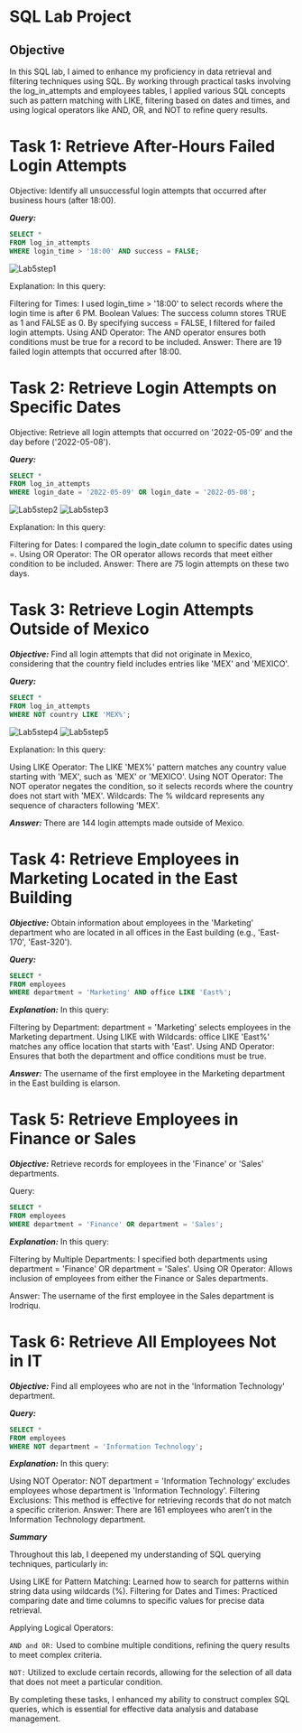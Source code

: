 # SQL Lab Project

## Objective

In this SQL lab, I aimed to enhance my proficiency in data retrieval and filtering techniques using SQL. By working through practical tasks involving the log_in_attempts and employees tables, I applied various SQL concepts such as pattern matching with LIKE, filtering based on dates and times, and using logical operators like AND, OR, and NOT to refine query results.

# Task 1: Retrieve After-Hours Failed Login Attempts

Objective: Identify all unsuccessful login attempts that occurred after business hours (after 18:00).

***Query:***
```sql
SELECT *
FROM log_in_attempts
WHERE login_time > '18:00' AND success = FALSE;
```
![Lab5step1](https://github.com/user-attachments/assets/78a6a99f-89e7-4a82-b6ea-23b415dbb373)

Explanation:
In this query:

Filtering for Times: I used login_time > '18:00' to select records where the login time is after 6 PM.
Boolean Values: The success column stores TRUE as 1 and FALSE as 0. By specifying success = FALSE, I filtered for failed login attempts.
Using AND Operator: The AND operator ensures both conditions must be true for a record to be included.
Answer:
There are 19 failed login attempts that occurred after 18:00.

# Task 2: Retrieve Login Attempts on Specific Dates

Objective: Retrieve all login attempts that occurred on '2022-05-09' and the day before ('2022-05-08').

***Query:***
```sql
SELECT *
FROM log_in_attempts
WHERE login_date = '2022-05-09' OR login_date = '2022-05-08';
```
![Lab5step2](https://github.com/user-attachments/assets/cefefefb-f8ba-446f-821a-8372be354b1d)
![Lab5step3](https://github.com/user-attachments/assets/ae8d0fdb-df36-471a-bac9-10d6a49217ca)

Explanation:
In this query:

Filtering for Dates: I compared the login_date column to specific dates using =.
Using OR Operator: The OR operator allows records that meet either condition to be included.
Answer:
There are 75 login attempts on these two days.

# Task 3: Retrieve Login Attempts Outside of Mexico

***Objective:*** Find all login attempts that did not originate in Mexico, considering that the country field includes entries like 'MEX' and 'MEXICO'.

***Query:***
```sql
SELECT *
FROM log_in_attempts
WHERE NOT country LIKE 'MEX%';
```
![Lab5step4](https://github.com/user-attachments/assets/ec324139-61da-4ce9-ac4c-66d110f5a50f)
![Lab5step5](https://github.com/user-attachments/assets/d3434e62-a4a0-4f0a-a3f2-fbdbd712cc3f)

Explanation:
In this query:

Using LIKE Operator: The LIKE 'MEX%' pattern matches any country value starting with 'MEX', such as 'MEX' or 'MEXICO'.
Using NOT Operator: The NOT operator negates the condition, so it selects records where the country does not start with 'MEX'.
Wildcards: The % wildcard represents any sequence of characters following 'MEX'.

***Answer:***
There are 144 login attempts made outside of Mexico.

# Task 4: Retrieve Employees in Marketing Located in the East Building

***Objective:*** Obtain information about employees in the 'Marketing' department who are located in all offices in the East building (e.g., 'East-170', 'East-320').

***Query:***
```sql
SELECT *
FROM employees
WHERE department = 'Marketing' AND office LIKE 'East%';
```
***Explanation:***
In this query:

Filtering by Department: department = 'Marketing' selects employees in the Marketing department.
Using LIKE with Wildcards: office LIKE 'East%' matches any office location that starts with 'East'.
Using AND Operator: Ensures that both the department and office conditions must be true.

***Answer:***
The username of the first employee in the Marketing department in the East building is elarson.

# Task 5: Retrieve Employees in Finance or Sales

***Objective:*** Retrieve records for employees in the 'Finance' or 'Sales' departments.

Query:
```sql
SELECT *
FROM employees
WHERE department = 'Finance' OR department = 'Sales';
```

***Explanation:***
In this query:

Filtering by Multiple Departments: I specified both departments using department = 'Finance' OR department = 'Sales'.
Using OR Operator: Allows inclusion of employees from either the Finance or Sales departments.

Answer:
The username of the first employee in the Sales department is lrodriqu.

# Task 6: Retrieve All Employees Not in IT

***Objective:*** Find all employees who are not in the 'Information Technology' department.

***Query:***
```sql
SELECT *
FROM employees
WHERE NOT department = 'Information Technology';
```

***Explanation:***
In this query:

Using NOT Operator: NOT department = 'Information Technology' excludes employees whose department is 'Information Technology'.
Filtering Exclusions: This method is effective for retrieving records that do not match a specific criterion.
Answer:
There are 161 employees who aren’t in the Information Technology department.

***Summary***

Throughout this lab, I deepened my understanding of SQL querying techniques, particularly in:

Using LIKE for Pattern Matching: Learned how to search for patterns within string data using wildcards (%).
Filtering for Dates and Times: Practiced comparing date and time columns to specific values for precise data retrieval.

Applying Logical Operators:

```AND and OR:``` Used to combine multiple conditions, refining the query results to meet complex criteria.

```NOT:``` Utilized to exclude certain records, allowing for the selection of all data that does not meet a particular condition.

By completing these tasks, I enhanced my ability to construct complex SQL queries, which is essential for effective data analysis and database management.
